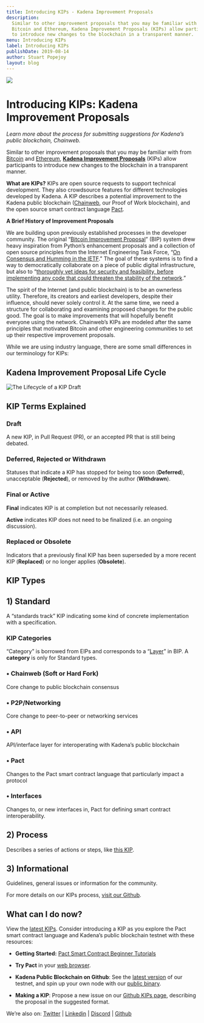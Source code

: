 ```yaml
---
title: Introducing KIPs - Kadena Improvement Proposals
description:
  Similar to other improvement proposals that you may be familiar with from
  Bitcoin and Ethereum, Kadena Improvement Proposals (KIPs) allow participants
  to introduce new changes to the blockchain in a transparent manner.
menu: Introducing KIPs
label: Introducing KIPs
publishDate: 2019-08-14
author: Stuart Popejoy
layout: blog
---
```


![](/assets/blog/1_CkkM7zCahsGSNluuOQ0w3w.webp)

# Introducing KIPs: Kadena Improvement Proposals

_Learn more about the process for submitting suggestions for Kadena’s public
blockchain, Chainweb._

Similar to other improvement proposals that you may be familiar with from
[Bitcoin](https://github.com/bitcoin/bips) and
[Ethereum](http://eips.ethereum.org),
**[Kadena Improvement Proposals](https://github.com/kadena-io/KIPs/blob/propose/kip-0001/kip-0001.md)**
(KIPs) allow participants to introduce new changes to the blockchain in a
transparent manner.

**What are KIPs?** KIPs are open source requests to support technical
development. They also crowdsource features for different technologies developed
by Kadena. A KIP describes a potential improvement to the Kadena public
blockchain ([Chainweb](https://github.com/kadena-io/chainweb-node), our Proof of
Work blockchain), and the open source smart contract language
[Pact](https://github.com/kadena-io/pact).

**A Brief History of Improvement Proposals**

We are building upon previously established processes in the developer
community. The original
“[Bitcoin Improvement Proposal](https://en.bitcoinwiki.org/wiki/Bitcoin_Improvement_Proposals)”
(BIP) system drew heavy inspiration from Python’s enhancement proposals and a
collection of open source principles from the Internet Engineering Task Force,
“[On Consensus and Humming in the IETF](https://tools.ietf.org/html/rfc7282#section-1).”
The goal of these systems is to find a way to democratically collaborate on a
piece of public digital infrastructure, but also to
“[thoroughly vet ideas for security and feasibility, before implementing any code that could threaten the stability of the network](https://blog.sfox.com/bitcoin-governance-what-are-bips-and-how-do-they-work-276cbaebb068).”

The spirit of the Internet (and public blockchain) is to be an ownerless
utility. Therefore, its creators and earliest developers, despite their
influence, should never solely control it. At the same time, we need a structure
for collaborating and examining proposed changes for the public good. The goal
is to make improvements that will hopefully benefit everyone using the network.
Chainweb’s KIPs are modeled after the same principles that motivated Bitcoin and
other engineering communities to set up their respective improvement proposals.

While we are using industry language, there are some small differences in our
terminology for KIPs:

## Kadena Improvement Proposal Life Cycle

![The Lifecycle of a KIP Draft](/assets/blog/1_FYVtRmcYtUxa3foxfs93-A.webp)

## KIP Terms Explained

### Draft

A new KIP, in Pull Request (PR), or an accepted PR that is still being debated.

### Deferred, Rejected or Withdrawn

Statuses that indicate a KIP has stopped for being too soon (**Deferred**),
unacceptable (**Rejected**), or removed by the author (**Withdrawn**).

### Final or Active

**Final** indicates KIP is at completion but not necessarily released.

**Active** indicates KIP does not need to be finalized (i.e. an ongoing
discussion).

### Replaced or Obsolete

Indicators that a previously final KIP has been superseded by a more recent KIP
(**Replaced**) or no longer applies (**Obsolete**).

## KIP Types

## 1) Standard

A “standards track” KIP indicating some kind of concrete implementation with a
specification.

### KIP Categories

“Category” is borrowed from EIPs and corresponds to a
“[Layer](https://github.com/bitcoin/bips/blob/master/bip-0123.mediawiki)” in
BIP. A **category** is only for Standard types.

### • Chainweb (Soft or Hard Fork)

Core change to public blockchain consensus

### • P2P/Networking

Core change to peer-to-peer or networking services

### • API

API/interface layer for interoperating with Kadena’s public blockchain

### • Pact

Changes to the Pact smart contract language that particularly impact a protocol

### • Interfaces

Changes to, or new interfaces in, Pact for defining smart contract
interoperability.

## 2) Process

Describes a series of actions or steps, like
[this KIP](https://github.com/kadena-io/KIPs/blob/master/kip-0001.md).

## 3) Informational

Guidelines, general issues or information for the community.

For more details on our KIPs process,
[visit our Github](https://github.com/kadena-io/KIPs/blob/master/kip-0001.md).

## What can I do now?

View the [latest KIPs](https://github.com/kadena-io/KIPs/issues). Consider
introducing a KIP as you explore the Pact smart contract language and Kadena’s
public blockchain testnet with these resources:

- **Getting Started:**
  [Pact Smart Contract Beginner Tutorials](http://pactlang.org)

- **Try Pact** in your [web browser](http://pact.kadena.io).

- **Kadena Public Blockchain on Github**: See the
  [latest version](https://github.com/kadena-io/chainweb-node) of our testnet,
  and spin up your own node with our
  [public binary](http://kadena.io/testnetbinary).

- **Making a KIP**: Propose a new issue on our
  [Github KIPs page](https://github.com/kadena-io/KIPs/issues), describing the
  proposal in the suggested format.

We’re also on: [Twitter](http://twitter.com/kadena_io) |
[Linkedin](https://www.linkedin.com/company/kadena-llc/) |
[Discord](https://discord.gg/bsUcWmX) | [Github](https://github.com/kadena-io)

